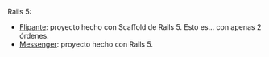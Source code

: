 
Rails 5:
* [Flipante](./flipante): proyecto hecho con Scaffold de Rails 5. Esto es... con apenas 2 órdenes.
* [Messenger](./messenger): proyecto hecho con Rails 5.
